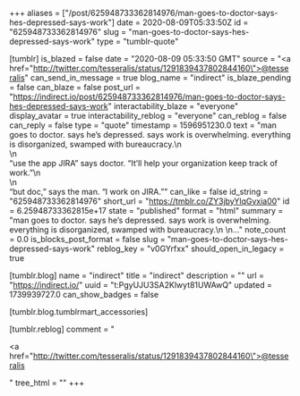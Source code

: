 +++
aliases = ["/post/625948733362814976/man-goes-to-doctor-says-hes-depressed-says-work"]
date = 2020-08-09T05:33:50Z
id = "625948733362814976"
slug = "man-goes-to-doctor-says-hes-depressed-says-work"
type = "tumblr-quote"

[tumblr]
is_blazed = false
date = "2020-08-09 05:33:50 GMT"
source = "<a href=\"http://twitter.com/tesseralis/status/1291839437802844160\">@tesseralis</a>"
can_send_in_message = true
blog_name = "indirect"
is_blaze_pending = false
can_blaze = false
post_url = "https://indirect.io/post/625948733362814976/man-goes-to-doctor-says-hes-depressed-says-work"
interactability_blaze = "everyone"
display_avatar = true
interactability_reblog = "everyone"
can_reblog = false
can_reply = false
type = "quote"
timestamp = 1596951230.0
text = "man goes to doctor. says he&rsquo;s depressed. says work is overwhelming. everything is disorganized, swamped with bureaucracy.\n<br/>\n<br/>&ldquo;use the app JIRA&rdquo; says doctor. &ldquo;It&rsquo;ll help your organization keep track of work.&rdquo;\n<br/>\n<br/>&ldquo;but doc,&rdquo; says the man. &ldquo;I work on JIRA.&rdquo;"
can_like = false
id_string = "625948733362814976"
short_url = "https://tmblr.co/ZY3jbyYlqGvxia00"
id = 6.25948733362815e+17
state = "published"
format = "html"
summary = "man goes to doctor. says he’s depressed. says work is overwhelming. everything is disorganized, swamped with bureaucracy.\n \n..."
note_count = 0.0
is_blocks_post_format = false
slug = "man-goes-to-doctor-says-hes-depressed-says-work"
reblog_key = "v0GYrfxx"
should_open_in_legacy = true

[tumblr.blog]
name = "indirect"
title = "indirect"
description = ""
url = "https://indirect.io/"
uuid = "t:PgyUJU3SA2Klwyt81UWAwQ"
updated = 1739939727.0
can_show_badges = false

[tumblr.blog.tumblrmart_accessories]

[tumblr.reblog]
comment = "<p><a href=\"http://twitter.com/tesseralis/status/1291839437802844160\">@tesseralis</a></p>"
tree_html = ""
+++
